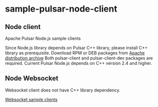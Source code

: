 # sample-pulsar-node-client

## Node client

Apache Pulsar Node.js sample clients

Since Node.js library depends on Pulsar C++ library, please install C++ library as prerequisite. Download RPM or DEB packages from [Apache distribution archive](https://archive.apache.org/dist/pulsar/) Both pulsar-client and pulsar-client-dev packages are required. Current Pulsar Node.js depends on C++ version 2.4 and higher.

## Node Websocket

Websocket client does not have C++ library dependency.

[Websocket sample clients](./src/ws)
